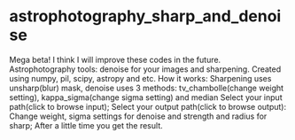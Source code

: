 # astrophotography_sharp_and_denoise
Mega beta! I think I will improve these codes in the future.
Astrophotography tools: denoise for your images and sharpening.
Created using numpy, pil, scipy, astropy and etc.
How it works:
Sharpening uses unsharp(blur) mask, denoise uses 3 methods: tv_chambolle(change weight setting), kappa_sigma(change sigma setting) and median
Select your input path(click to browse input);
Select your output path(click to browse output):
Change weight, sigma settings for denoise and strength and radius for sharp;
After a little time you get the result.
